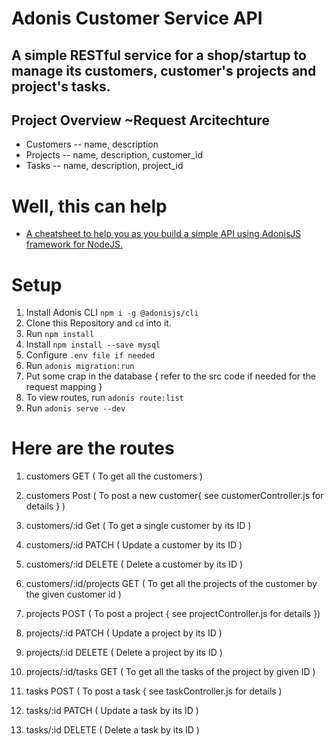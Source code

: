 # Adonis Customer Service API

## A simple RESTful service for a shop/startup to manage its customers, customer's projects and project's tasks.


## Project Overview      ~Request Arcitechture
- Customers
-- name, description
- Projects
-- name, description, customer_id
- Tasks
-- name, description, project_id

# Well, this can help

- [A cheatsheet to help you as you build a simple API using AdonisJS framework for NodeJS.](https://gist.github.com/ujjwal-kr/2a8e8873730771fa2ebfe27680e677b6)

# Setup

1. Install Adonis CLI `npm i -g @adonisjs/cli`
2. Clone this Repository and `cd` into it.
3. Run `npm install`
4. Install `npm install --save mysql`
5. Configure `.env file if needed`
6. Run `adonis migration:run`
7. Put some crap in the database { refer to the src code if needed for the request mapping }
8. To view routes, run `adonis route:list`
9. Run `adonis serve --dev`

# Here are the routes

1. customers       GET     ( To get all the customers )
2. customers       Post    ( To post a new customer{ see customerController.js for details } )
3. customers/:id   Get     ( To get a single customer by its ID )
4. customers/:id   PATCH   ( Update a customer by its ID )
5. customers/:id   DELETE  ( Delete a customer by its ID )

6. customers/:id/projects   GET     ( To get all the projects of the customer by the given customer id )

7. projects         POST    ( To post a project { see projectController.js for details })
8. projects/:id     PATCH   ( Update a project by its ID )
9. projects/:id     DELETE   ( Delete a project by its ID )

8. projects/:id/tasks   GET     ( To get all the tasks of the project by given ID )

9. tasks    POST    ( To post a task { see taskController.js for details )

10. tasks/:id     PATCH   ( Update a task by its ID )
11. tasks/:id     DELETE   ( Delete a task by its ID )

